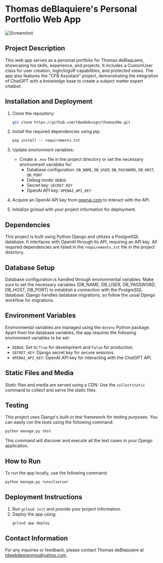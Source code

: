 # Thomas deBlaquiere's Personal Portfolio Web App

![Screenshot](https://storage.googleapis.com/thomasd9e.appspot.com/website/Portfolio.png)

## Project Description

This web app serves as a personal portfolio for Thomas deBlaquiere, showcasing his skills, experience, and projects. It includes a CustomUser class for user creation, login/logoff capabilities, and protected views. The app also features the "CFB Assistant" project, demonstrating the integration of ChatGPT with a knowledge base to create a subject matter expert chatbot.

## Installation and Deployment

1. Clone the repository:
   ```bash
   git clone https://github.com/tdwebdesign/thomasd9e.git
   ```

2. Install the required dependencies using pip:
   ```bash
   pip install -r requirements.txt
   ```

3. Update environment variables:
   - Create a `.env` file in the project directory or set the necessary environment variables for:
     - Database configuration: `DB_NAME`, `DB_USER`, `DB_PASSWORD`, `DB_HOST`, `DB_PORT`
     - Debug mode: `DEBUG`
     - Secret key: `SECRET_KEY`
     - OpenAI API key: `OPENAI_API_KEY`

4. Acquire an OpenAI API key from [openai.com](https://openai.com) to interact with the API.

5. Initialize gcloud with your project information for deployment.

## Dependencies

This project is built using Python Django and utilizes a PostgreSQL database. It interfaces with OpenAI through its API, requiring an API key. All required dependencies are listed in the `requirements.txt` file in the project directory.

## Database Setup

Database configuration is handled through environmental variables. Make sure to set the necessary variables (DB_NAME, DB_USER, DB_PASSWORD, DB_HOST, DB_PORT) to establish a connection with the PostgreSQL database. Django handles database migrations, so follow the usual Django workflow for migrations.

## Environment Variables

Environmental variables are managed using the `dotenv` Python package. Apart from the database variables, the app requires the following environment variables to be set:
- `DEBUG`: Set to `True` for development and `False` for production.
- `SECRET_KEY`: Django secret key for secure sessions.
- `OPENAI_API_KEY`: OpenAI API key for interacting with the ChatGPT API.

## Static Files and Media

Static files and media are served using a CDN. Use the `collectstatic` command to collect and serve the static files.

## Testing

This project uses Django's built-in test framework for testing purposes. You can easily run the tests using the following command:
```bash
python manage.py test
```
This command will discover and execute all the test cases in your Django application.

## How to Run

To run the app locally, use the following command:
```bash
python manage.py runsslserver
```

## Deployment Instructions

1. Run `gcloud init` and provide your project information.
2. Deploy the app using:
   ```bash
   gcloud app deploy
   ```

## Contact Information

For any inquiries or feedback, please contact Thomas deBlaquiere at tdwebdesignmsu@yahoo.com.

